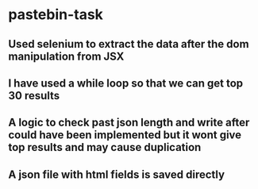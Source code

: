 # pastebin-task

## Used selenium to extract the data after the dom manipulation from JSX

## I have used a while loop so that we can get top 30 results 
## A logic to check past json length and write after could have been implemented but it wont give top results and may cause duplication
## A json file with html fields is saved directly
